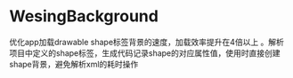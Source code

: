 # WesingBackground
优化app加载drawable shape标签背景的速度，加载效率提升在4倍以上 。解析项目中定义的shape标签，生成代码记录shape的对应属性值，使用时直接创建shape背景，避免解析xml的耗时操作
